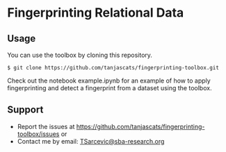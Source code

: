 # Fingerprinting Relational Data

## Usage
You can use the toolbox by cloning this repository.
```
$ git clone https://github.com/tanjascats/fingerprinting-toolbox.git
```
Check out the notebook example.ipynb for an example of how to apply fingerprinting and detect a fingerprint from a dataset using the toolbox. 
## Support
- Report the issues at <https://github.com/tanjascats/fingerprinting-toolbox/issues> or
- Contact me by email: TSarcevic@sba-research.org
